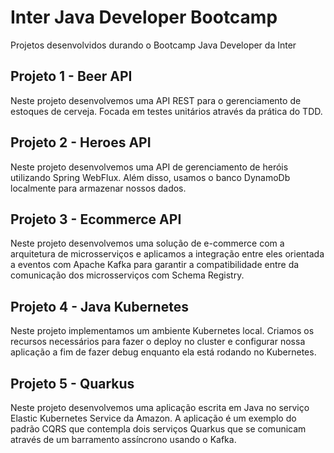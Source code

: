 # Inter Java Developer Bootcamp

Projetos desenvolvidos durando o Bootcamp Java Developer da Inter

## Projeto 1 - Beer API

Neste projeto desenvolvemos uma API REST para o gerenciamento de estoques de cerveja. Focada em testes unitários através da prática do TDD.

## Projeto 2 - Heroes API

Neste projeto desenvolvemos uma API de gerenciamento de heróis utilizando Spring WebFlux. Além disso, usamos o banco DynamoDb localmente para armazenar nossos dados.
## Projeto 3 - Ecommerce API

Neste projeto desenvolvemos uma solução de e-commerce com a arquitetura de microsserviços e aplicamos a integração entre eles orientada a eventos com Apache Kafka para garantir a compatibilidade entre da comunicação dos microsserviços com Schema Registry.

## Projeto 4 - Java Kubernetes

Neste projeto implementamos um ambiente Kubernetes local. Criamos os recursos necessários para fazer o deploy no cluster e configurar nossa aplicação a fim de fazer debug enquanto ela está rodando no Kubernetes.

## Projeto 5 - Quarkus

Neste projeto desenvolvemos uma aplicação escrita em Java no serviço Elastic Kubernetes Service da Amazon. A aplicação é um exemplo do padrão CQRS que contempla dois serviços Quarkus que se comunicam através de um barramento assíncrono usando o Kafka.
